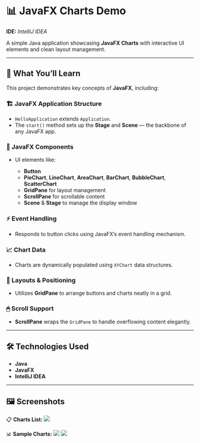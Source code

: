 # 📊 JavaFX Charts Demo

**IDE:** *IntelliJ IDEA*

A simple Java application showcasing **JavaFX Charts** with interactive UI elements and clean layout management.

---

## 🚀 What You’ll Learn

This project demonstrates key concepts of **JavaFX**, including:

### 🏗 JavaFX Application Structure

* `HelloApplication` extends `Application`.
* The `start()` method sets up the **Stage** and **Scene** — the backbone of any JavaFX app.

### 🧱 JavaFX Components

* UI elements like:

  * **Button**
  * **PieChart**, **LineChart**, **AreaChart**, **BarChart**, **BubbleChart**, **ScatterChart**
  * **GridPane** for layout management
  * **ScrollPane** for scrollable content
  * **Scene** & **Stage** to manage the display window

### ⚡ Event Handling

* Responds to button clicks using JavaFX’s event handling mechanism.

### 📈 Chart Data

* Charts are dynamically populated using `XYChart` data structures.

### 📐 Layouts & Positioning

* Utilizes **GridPane** to arrange buttons and charts neatly in a grid.

### 🖱 Scroll Support

* **ScrollPane** wraps the `GridPane` to handle overflowing content elegantly.

---

## 🛠 Technologies Used

* **Java**
* **JavaFX**
* **IntelliJ IDEA**

---

## 🖼 Screenshots

📋 **Charts List:**
![](001.png)

📊 **Sample Charts:**
![](002.png)
![](003.png)

